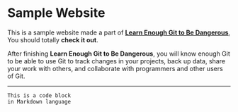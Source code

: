 # Sample Website

This is a sample website made a part of [**Learn Enough Git to Be Dangerous**](http://learnenough.com/git-tutorial), You should totally **check it out**.

After finishing **Learn Enough Git to Be Dangerous**, you will know enough Git to be able to use Git to track changes in your projects, back up data, share your work with others, and collaborate with programmers and other users of Git.

___

```
This is a code block
in Markdown language
```
